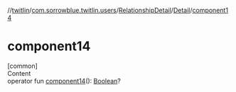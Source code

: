 //[twitlin](../../../index.md)/[com.sorrowblue.twitlin.users](../../index.md)/[RelationshipDetail](../index.md)/[Detail](index.md)/[component14](component14.md)



# component14  
[common]  
Content  
operator fun [component14](component14.md)(): [Boolean](https://kotlinlang.org/api/latest/jvm/stdlib/kotlin/-boolean/index.html)?  



